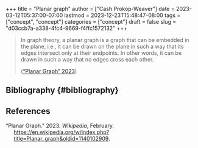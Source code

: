 +++
title = "Planar graph"
author = ["Cash Prokop-Weaver"]
date = 2023-03-12T05:37:00-07:00
lastmod = 2023-12-23T15:48:47-08:00
tags = ["concept", "concept"]
categories = ["concept"]
draft = false
slug = "d03ccb7a-a338-4fc4-9669-f4ffc1572132"
+++

> In graph theory, a planar graph is a graph that can be embedded in the plane, i.e., it can be drawn on the plane in such a way that its edges intersect only at their endpoints. In other words, it can be drawn in such a way that no edges cross each other.
>
> (<a href="#citeproc_bib_item_1">“Planar Graph” 2023</a>)


## Bibliography {#bibliography}

## References

<style>.csl-entry{text-indent: -1.5em; margin-left: 1.5em;}</style><div class="csl-bib-body">
  <div class="csl-entry"><a id="citeproc_bib_item_1"></a>“Planar Graph.” 2023. <i>Wikipedia</i>, February. <a href="https://en.wikipedia.org/w/index.php?title=Planar_graph&oldid=1140102909">https://en.wikipedia.org/w/index.php?title=Planar_graph&#38;oldid=1140102909</a>.</div>
</div>
